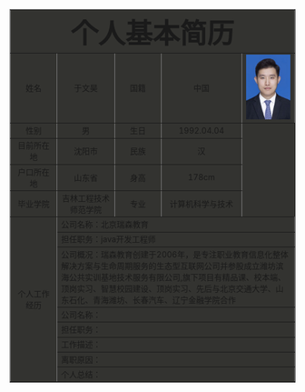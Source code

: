 <html>
<head>
<title>个人简历</title>
</head>
<body>
<table border="1"  cellpadding="3" cellspacing="3" align="center" bgcolor="#33333">
<tr align="center" >
<td align="center" colspan="5">
<font size="13"><b>个人基本简历</b></font>
</td>
</tr>
<tr align="center">
<td width="150">姓名</td>
<td width="200">于文昊</td>
<td width="150">国籍</td>
<td width="200">中国</td>
<td width="200"><img src="./yuwenhao.png"></td>
</tr>
<tr align="center">
  <td>性别</td>
  <td>男</td>
  <td>生日</td>
  <td>1992.04.04</td>
</tr>
<tr align="center">
  <td>目前所在地</td>
  <td>沈阳市</td>
  <td>民族</td>
  <td>汉</td>
</tr>
<tr align="center">
  <td>户口所在地</td>
  <td>山东省</td>
  <td>身高</td>
  <td>178cm</td>
</tr>
<tr align="center">
  <td>毕业学院</td>
  <td>吉林工程技术师范学院</td>
  <td>专业</td>
  <td>计算机科学与技术</td>
</tr>
<tr align="center">
  <td rowspan ="9" align="middle">个人工作经历</td>
  <td colspan="4" align="left">公司名称：北京瑞森教育</td>
</tr>
<tr>
<td colspan="4">担任职务：java开发工程师</td>
</tr>
<tr>
<td colspan="4">公司概况：瑞森教育创建于2006年，是专注职业教育信息化整体解决方案与生命周期服务的生态型互联网公司并参股成立潍坊滨海公共实训基地技术服务有限公司,旗下项目有精品课、校本端、顶岗实习、智慧校园建设、顶岗实习、先后与北京交通大学、山东石化、青海潍坊、长春汽车、辽宁金融学院合作</td>
</tr>
<tr align="center">
<td colspan="4" align="left">公司名称：</td>
</tr>
<tr>
<td colspan="4">担任职务：</td>
</tr>
<tr>
<td colspan="4">工作描述：</td>
</tr>
<tr>
<td colspan="4">离职原因：</td>
</tr>
<tr>
<td colspan="5">个人总结：</td>
</tr>
</table>
</body>
</html>

